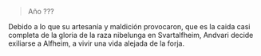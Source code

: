 > Año ???

Debido a lo que su artesanía y maldición provocaron, que es la caida casi completa de la gloria de la raza nibelunga en Svartalfheim, Andvari decide exiliarse a Alfheim, a vivir una vida alejada de la forja.